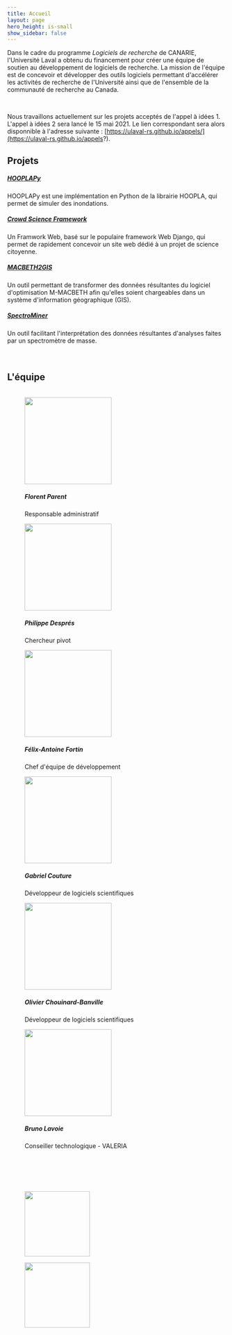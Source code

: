 ```yaml
---
title: Accueil
layout: page
hero_height: is-small
show_sidebar: false
---
```


Dans le cadre du programme _Logiciels de recherche_ de CANARIE, l'Université Laval
a obtenu du financement pour créer une équipe de soutien au développement de
logiciels de recherche. La mission de l'équipe est de concevoir et développer
des outils logiciels permettant d'accélérer les activités de recherche de l'Université
ainsi que de l'ensemble de la communauté de recherche au Canada.

<br>

Nous travaillons actuellement sur les projets acceptés de l'appel à idées 1.
L'appel à idées 2 sera lancé le 15 mai 2021. 
Le lien correspondant sera alors disponnible à l'adresse suivante : [https://ulaval-rs.github.io/appels/](https://ulaval-rs.github.io/appels?).

## Projets

<div class="ulaval-cards">
  <div class="card">
    <div class="card-content">
        <a href="https://github.com/ulaval-rs/"><h5>HOOPLAPy</h5></a>
        HOOPLAPy est une implémentation en Python de la librairie HOOPLA, qui permet de simuler des inondations.
    </div>
  </div>
  <div class="card">
    <div class="card-content">
      <a href="https://github.com/ulaval-rs/"><h5>Crowd Science Framework</h5></a>
      Un Framwork Web, basé sur le populaire framework Web Django, qui permet de rapidement concevoir un site web dédié à un projet de science citoyenne.
    </div>
  </div>
  <div class="card">
    <div class="card-content">
      <a href="https://github.com/ulaval-rs/"><h5>MACBETH2GIS</h5></a>
      Un outil permettant de transformer des données résultantes du logiciel d'optimisation M-MACBETH afin qu'elles soient chargeables dans un système d'information géographique (GIS).
    </div>
  </div>
  <div class="card">
    <div class="card-content">
      <a href="https://github.com/ulaval-rs/"><h5>SpectroMiner</h5></a>
      Un outil facilitant l'interprétation des données résultantes d'analyses faites par un spectromètre de masse.
    </div>
  </div>
</div>

<br>
<br>

## L'équipe

<div class="ulaval-cards">
    <figure>
        <br>
        <img src="{{ BASE_PATH }}/assets/images/florent-parent.png" style="height: 200px">
        <h5>Florent Parent</h5>
        <p>Responsable administratif</p>
    </figure>
    <figure>
        <img src="{{ BASE_PATH }}/assets/images/philippe-despres.png" style="height: 200px">  
        <h5>Philippe Després</h5>
        <p>Chercheur pivot</p>
    </figure>
    <figure>
        <img src="{{ BASE_PATH }}/assets/images/felix-antoine-fortin.png" style="height: 200px">  
        <h5>Félix-Antoine Fortin</h5>
        <p>Chef d'équipe de développement</p>
    </figure>
    <figure>
        <img src="{{ BASE_PATH }}/assets/images/gabriel-couture.png" style="height: 200px">  
        <h5>Gabriel Couture</h5>
        <p>Développeur de logiciels scientifiques</p>
    </figure>
    <figure>
        <img src="{{ BASE_PATH }}/assets/images/olivier-chouinard-banville.jpg" style="height: 200px">  
        <h5>Olivier Chouinard-Banville</h5>
        <p>Développeur de logiciels scientifiques</p>
    </figure>
    <figure>
        <img src="{{ BASE_PATH }}/assets/images/bruno-lavoie.png" style="height: 200px">  
        <h5>Bruno Lavoie</h5>
        <p>Conseiller technologique - VALERIA</p>
    </figure>
</div>

<br>
<br>
<br>

<div class="ulaval-cards">
    <figure>
        <br>
        <img src="{{ BASE_PATH }}/assets/images/logo-ulaval.png" style="height: 150px">
    </figure>
    <figure>
        <img src="{{ BASE_PATH }}/assets/images/logo-canarie.png" style="height: 150px">  
    </figure>
</div>
